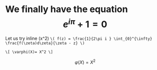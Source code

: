 <script type="text/javascript" async
  src="https://cdnjs.cloudflare.com/ajax/libs/mathjax/2.7.5/MathJax.js?config=TeX-MML-AM_CHTML">
</script>

# We finally have the equation $$e^{i\pi} + 1 = 0$$
Let us try inline \(x^2\) 
`\( f(z) = \frac{1}{2\pi i } \int_{0}^{\infty} \frac{f(\zeta)d\zeta}{\zeta - z} \)`


`\[ \varphi(X)= X^2 \]`

$$  \varphi(X)= X^2 $$
